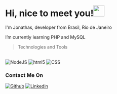 <h1> Hi, nice to meet you!<img src="https://images.assets-landingi.com/uc/20e3d05d-961d-449d-905b-a543e0cd04e5/giphy5.gif" width="35" style="max-width: 100%; display: inline-block"> </h1>

I'm Jonathas, developer from Brasil, Rio de Janeiro <img src="https://img.icons8.com/color/48/000000/brazil.png" width="13" style="max-width: 100%; display: inline-block"> 

I’m currently learning PHP and MySQL

<blockquote>
<p dir="auto">Technologies and Tools</p>
</blockquote>

<div style="display: inline_block"><br/>
 <img alignm="center" alt="NodeJS" src="https://img.shields.io/badge/Node.js-43853D?style=for-the-badge&logo=node.js&logoColor=white">
 <img alignm="center" alt="html5" src="https://img.shields.io/badge/HTML-239120?style=for-the-badge&logo=html5&logoColor=white">
 <img alignm="center" alt="CSS" src="https://img.shields.io/badge/CSS-239120?&style=for-the-badge&logo=css3&logoColor=white">

<h3>Contact Me On</h3> 
 
[![Github](https://img.shields.io/badge/GitHub-100000?style=for-the-badge&logo=github&logoColor=white)](https://github.com/breakingEnd)
[![Linkedin](https://img.shields.io/badge/LinkedIn-0077B5?style=for-the-badge&logo=linkedin&logoColor=white)](https://www.linkedin.com/in/jonathas-menezes-56369752/)
